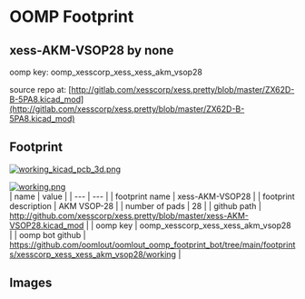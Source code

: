 # OOMP Footprint  
## xess-AKM-VSOP28  by none  
  
oomp key: oomp_xesscorp_xess_xess_akm_vsop28  
  
source repo at: [http://gitlab.com/xesscorp/xess.pretty/blob/master/ZX62D-B-5PA8.kicad_mod](http://gitlab.com/xesscorp/xess.pretty/blob/master/ZX62D-B-5PA8.kicad_mod)  
## Footprint  
  
[![working_kicad_pcb_3d.png](working_kicad_pcb_3d_600.png)](working_kicad_pcb_3d.png)  
  
[![working.png](working_600.png)](working.png)  
| name | value | 
| --- | --- | 
| footprint name | xess-AKM-VSOP28 | 
| footprint description | AKM VSOP-28 | 
| number of pads | 28 | 
| github path | http://github.com/xesscorp/xess.pretty/blob/master/xess-AKM-VSOP28.kicad_mod | 
| oomp key | oomp_xesscorp_xess_xess_akm_vsop28 | 
| oomp bot github | https://github.com/oomlout/oomlout_oomp_footprint_bot/tree/main/footprints/xesscorp_xess_xess_akm_vsop28/working | 
## Images  
